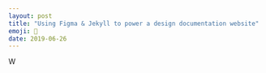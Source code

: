 ```yaml
---
layout: post
title: "Using Figma & Jekyll to power a design documentation website"
emoji: 📌
date: 2019-06-26
---
```


W